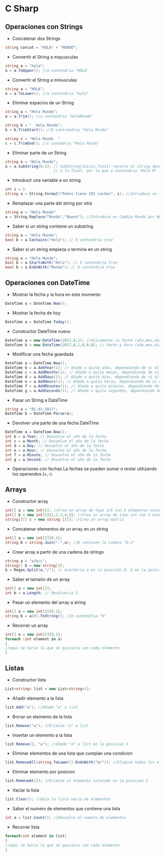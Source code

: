 # C Sharp

## Operaciones con Strings
* Concatenar dos Strings
```csharp
string concat = "HOLA" + "MUNDO";
```
* Convertir el String a mayusculas
```csharp
string a = "hola";
a = a.ToUpper(); //a contendria "HOLA"
```
* Convertir el String a minusculas
```csharp
string a = "HOLA";
a = a.ToLower(); //a contendria "hola"
```
* Eliminar espacios de un String
```csharp
string a = "Hola Mundo";
a = a.Trim(); //a contendria "HolaMundo"

string b = "  Hola Mundo"; 
b = b.TrimStart(); //b contrendria "Hola Mundo"

string c = "Hola Mundo  "
c = c.TrimEnd(); //c contedria "Hola Mundo"
```
* Eliminar parte de un String
```csharp
string a = "Hola Mundo";
a = a.SubString(0,5); // SubString(inicio,final) recorta el string desde la posicion inical 
                      // a la final, por lo que a contendria "Hola M"
```
* Introducir una variable a un string
```csharp
int i = 5
string a = String.Format("Pedro tiene {0} coches", i); //Introduce en {0} el valor guardado en i
```
* Remplazar una parte del string por otra
```csharp
string a = "Hola Mundo"
a = String.Replace("Mundo","Nuevo"); //Introduce en Cambia Mundo por Nuevo
```
* Saber si un string contiene un substring
```csharp
string a = "Hola Mundo";
bool b = a.Contains("Hola"); // b contendria true
```
* Saber si un string empieza o termina en un string
```csharp
string a = "Hola Mundo";
bool b = a.StartsWith("Hola"); // b contendria true
bool b = a.EndsWith("Mundo"); // b contendria true
```
## Operaciones con DateTime
* Mostrar la fecha y la hora en este momento
```csharp
DateTime a = DateTime.Now(); 
```
* Mostrar la fecha de hoy
```csharp
DateTime a = DateTime.Today(); 
```
* Constructor DateTime nuevo
```csharp
DateTime a = new DateTime(2017,8,1); //Unicamente la fecha (año,mes,dia)
DateTime b = new DateTime(2017,8,1,8,0,0); // Fecha y hora (año,mes,dia,hora,minuto,segundo)
```
* Modificar una fecha guardada
```csharp
DateTime a = DateTime.Now(); 
DateTime b = a.AddYear(1); // Añade o quita años, dependiendo de si el valor es pòsitivo o negativo
DateTime c = a.AddMonths(1); // Añade o quita meses, dependiendo de si el valor es pòsitivo o negativo
DateTime d = a.AddDays(1); // Añade o quita dias, dependiendo de si el valor es pòsitivo o negativo
DateTime e = a.AddHours(1); // Añade o quita horas, dependiendo de si el valor es pòsitivo o negativo
DateTime f = a.AddMinutes(1); // Añade o quita minutos, dependiendo de si el valor es pòsitivo o negativo
DateTime g = a.AddSeconds(1); // Añade o quita segundos, dependiendo de si el valor es pòsitivo o negativo
```
* Pasar un String a DataTime
```csharp
string a = "01-01-2017";
DateTime b = DateTime.Parse(a); 
```
* Devolver una parte de una fecha DateTime
```csharp
DateTime a = DateTime.Now();
int b = a.Year; // Devuelve el año de la fecha
int c = a.Month; // Devuelve el año de la fecha
int d = a.Day; // Devuelve el año de la fecha
int e = a.Hour; // Devuelve el año de la fecha
int f = a.Minute; // Devuelve el año de la fecha
int g = a.Second; // Devuelve el año de la fecha
```
* Operaciones con fechas
La fechas se pueden sumar o restar utilizando los operandos (+,-).

## Arrays

* Constructor array
```csharp
int[] a = new int[5]; //Crea un array de tipo int con 5 elementos vacios
int[] b = new int[5]{1,2,3,4,5}; //Crea un array de tipo int con 5 elementos y lo rellena
string[][] c = new string [][]; //Crea un array matriz
```
* Concatenar elementos de un array en un string
```csharp
int[] a = new int[2]{0,1};
string b = string.Join("-",a); //b contiene la cadena "0-1"
```
* Crear array a partir de una cadena de strings
```csharp
string a = "a/b/c";
string[] b = new string[3];
b = Regex.Split(a,"/"); // Guardaria a en la posicion 0, b en la posicion 1 y c en la posicion 2
```
* Saber el tamaño de un array
```csharp
int[] a = new int[2];
int b = a.Length; // Devolveria 2
```
* Pasar un elemento del array a string
```csharp
int[] a = new int[2]{0,1};
string b = a[0].ToString(); //b contendria "0"
```
* Recorrer un array
```csharp
int[] a = new int[2]{0,1};
foreach (int element in a)
{
//aqui se haria lo que se quisiera con cada elemento
}
```
## Listas
* Constructor lista
```csharp
List<string> list = new List<string>();
```
* Añadir elemento a la lista
```csharp
list.Add("a"); //Añade "a" a list
```
* Borrar un elemento de la lista
```csharp
list.Remove("a"); //Elimina "a" a list
```
* Insertar un elemento a la lista
```csharp
list.Remove(2, "a"); //Añade "a" a list en la posicion 2
```
* Eliminar elementos de una lista que cumplan una condicion
```csharp
list.RemoveAll(string.ToLower().EndsWith("br")); //Elimina todos los elementos terminados en br
```
* Eliminar elemento por posicion
```csharp
list.RemoveAt(2); //Elimina el elemento colocado en la posicion 2
```
* Vaciar la lista
```csharp
list.Clear(); //Deja la lista vacia de elementos
```
* Saber el numero de elementos que contiene una lista
```csharp
int a = list.Count(); //Devuelve el numero de elementos
```
* Recorrer lista
```csharp
foreach(int element in list)
{
//aqui se haria lo que se quisiera con cada elemento
}
```

